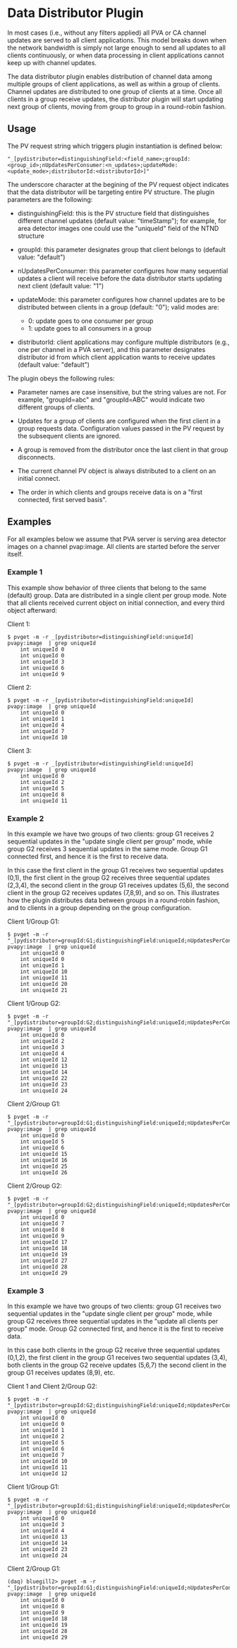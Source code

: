 # Data Distributor Plugin

In most cases (i.e., without any filters applied) all PVA or CA channel 
updates are served to all client applications. This model breaks down when
the network bandwidth is simply not large enough to send all updates to all 
clients continuously, or when data processing in client applications cannot 
keep up with channel updates.

The data distributor plugin enables distribution of channel data among 
multiple groups of client applications, as well as within a group of clients.
Channel updates are distributed to one group of clients at a time. Once
all clients in a group receive updates, the distributor plugin will start
updating next group of clients, moving from group to group in a 
round-robin fashion.

## Usage

The PV request string which triggers plugin instantiation is defined below:

```
"_[pydistributor=distinguishingField:<field_name>;groupId:<group_id>;nUpdatesPerConsumer:<n_updates>;updateMode:<update_mode>;distributorId:<distributorId>]"
```

The underscore character at the begining of the PV request object
indicates that the data distributor will be targeting entire PV structure.
The plugin parameters are the following:

- distinguishingField: this is the PV structure field that distinguishes 
different channel updates (default value: "timeStamp"); for example,
for area detector images one could use the "uniqueId" field of the NTND 
structure

- groupId: this parameter designates group that client belongs to 
(default value: "default")

- nUpdatesPerConsumer: this parameter configures how many sequential updates
a client will receive before the data distributor starts updating next client
(default value: "1")

- updateMode: this parameter configures how channel updates are to be
distributed between clients in a group (default: "0"); valid modes are:
  - 0: update goes to one consumer per group
  - 1: update goes to all consumers in a group

- distributorId: client applications may configure multiple distributors
(e.g., one per channel in a PVA server), and this parameter designates
distributor id from which client application wants to receive updates
(default value: "default")

The plugin obeys the following rules:

- Parameter names are case insensitive, but the string values
are not. For example, "groupId=abc" and "groupId=ABC" would indicate two
different groups of clients. 

- Updates for a group of clients are configured when the first client in a 
group requests data. Configuration values passed in the PV request by
the subsequent clients are ignored.

- A group is removed from the distributor once the last client in that
group disconnects. 

- The current channel PV object is always distributed to a client on an 
initial connect.

- The order in which clients and groups receive data is on a 
"first connected, first served basis".

## Examples

For all examples below we assume that PVA server is serving area detector
images on a channel pvap:image. All clients are started before the server
itself.


### Example 1

This example show behavior of three clients that belong to the same (default)
group. Data are distributed in a single client per group mode. Note that all
clients received current object on initial connection, and every third
object afterward:

Client 1:
```
$ pvget -m -r _[pydistributor=distinguishingField:uniqueId] pvapy:image  | grep uniqueId
    int uniqueId 0
    int uniqueId 0
    int uniqueId 3
    int uniqueId 6
    int uniqueId 9
```

Client 2:
```
$ pvget -m -r _[pydistributor=distinguishingField:uniqueId] pvapy:image  | grep uniqueId
    int uniqueId 0
    int uniqueId 1
    int uniqueId 4
    int uniqueId 7
    int uniqueId 10
```

Client 3:
```
$ pvget -m -r _[pydistributor=distinguishingField:uniqueId] pvapy:image  | grep uniqueId 
    int uniqueId 0
    int uniqueId 2
    int uniqueId 5
    int uniqueId 8
    int uniqueId 11
```

### Example 2

In this example we have two groups of two clients: group G1 receives 2 sequential updates in the "update single client per group" mode, while group G2 receives
3 sequential updates in the same mode. Group G1 connected first, and hence
it is the first to receive data.

In this case the first client in the group G1 receives two sequential
updates (0,1), the first client in the group G2 receives three sequential 
updates (2,3,4), the second client in the group G1 receives updates (5,6), 
the second client in the group G2 receives updates (7,8,9), and so on. 
This illustrates how the plugin distributes data between groups in 
a round-robin fashion, and to clients in a group depending on the group 
configuration. 

Client 1/Group G1:
```
$ pvget -m -r "_[pydistributor=groupId:G1;distinguishingField:uniqueId;nUpdatesPerConsumer:2]" pvapy:image  | grep uniqueId
    int uniqueId 0
    int uniqueId 0
    int uniqueId 1
    int uniqueId 10
    int uniqueId 11
    int uniqueId 20
    int uniqueId 21
```

Client 1/Group G2:
```
$ pvget -m -r "_[pydistributor=groupId:G2;distinguishingField:uniqueId;nUpdatesPerConsumer:3]" pvapy:image  | grep uniqueId
    int uniqueId 0
    int uniqueId 2
    int uniqueId 3
    int uniqueId 4
    int uniqueId 12
    int uniqueId 13
    int uniqueId 14
    int uniqueId 22
    int uniqueId 23
    int uniqueId 24
```

Client 2/Group G1:
```
$ pvget -m -r "_[pydistributor=groupId:G1;distinguishingField:uniqueId;nUpdatesPerConsumer:2]" pvapy:image  | grep uniqueId
    int uniqueId 0
    int uniqueId 5
    int uniqueId 6
    int uniqueId 15
    int uniqueId 16
    int uniqueId 25
    int uniqueId 26
```

Client 2/Group G2:
```
$ pvget -m -r "_[pydistributor=groupId:G2;distinguishingField:uniqueId;nUpdatesPerConsumer:3]" pvapy:image  | grep uniqueId
    int uniqueId 0
    int uniqueId 7
    int uniqueId 8
    int uniqueId 9
    int uniqueId 17
    int uniqueId 18
    int uniqueId 19
    int uniqueId 27
    int uniqueId 28
    int uniqueId 29
```

### Example 3

In this example we have two groups of two clients: group G1 receives two
sequential updates in the "update single client per group" mode, while
group G2 receives three sequential updates in the "update all clients per 
group" mode. Group G2 connected first, and hence it is the first to receive
data.

In this case both clients in the group G2 receive three sequential updates
(0,1,2), the first client in the group G1 receives two sequential updates
(3,4), both clients in the group G2 receive updates (5,6,7)
the second client in the group G1 receives updates (8,9), etc.

Client 1 and Client 2/Group G2:
```
$ pvget -m -r "_[pydistributor=groupId:G2;distinguishingField:uniqueId;nUpdatesPerConsumer:3;updateMode:1]" pvapy:image  | grep uniqueId
    int uniqueId 0
    int uniqueId 0
    int uniqueId 1
    int uniqueId 2
    int uniqueId 5
    int uniqueId 6
    int uniqueId 7
    int uniqueId 10
    int uniqueId 11
    int uniqueId 12
```

Client 1/Group G1:
```
$ pvget -m -r "_[pydistributor=groupId:G1;distinguishingField:uniqueId;nUpdatesPerConsumer:2]" pvapy:image  | grep uniqueId
    int uniqueId 0
    int uniqueId 3
    int uniqueId 4
    int uniqueId 13
    int uniqueId 14
    int uniqueId 23
    int uniqueId 24
```

Client 2/Group G1:
```
(daq) bluegill2> pvget -m -r "_[pydistributor=groupId:G1;distinguishingField:uniqueId;nUpdatesPerConsumer:2]" pvapy:image  | grep uniqueId
    int uniqueId 0
    int uniqueId 8
    int uniqueId 9
    int uniqueId 18
    int uniqueId 19
    int uniqueId 28
    int uniqueId 29
```

